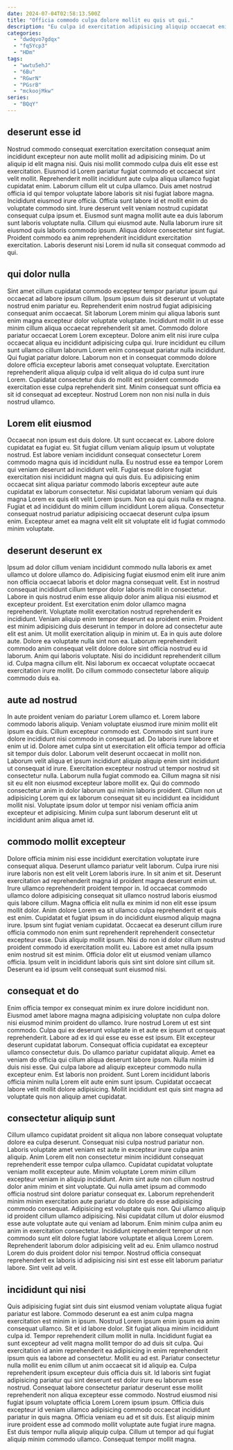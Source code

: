 ```yaml
---
date: 2024-07-04T02:58:13.500Z
title: "Officia commodo culpa dolore mollit eu quis ut qui."
description: "Eu culpa id exercitation adipisicing aliquip occaecat enim laborum. Exercitation labore enim do incididunt do dolor irure in."
categories:
  - "dwdqvo7gdqx"
  - "fq5Ycp3"
  - "HDm"
tags:
  - "wwtu5ehJ"
  - "6Bu"
  - "RGwrN"
  - "PGsrB"
  - "mckoojMkw"
series:
  - "BQqY"
---
```



## deserunt esse id

Nostrud commodo consequat exercitation exercitation consequat anim incididunt excepteur non aute mollit mollit ad adipisicing minim. Do ut aliquip id elit magna nisi. Quis nisi mollit commodo culpa duis elit esse est exercitation. Eiusmod id Lorem pariatur fugiat commodo et occaecat sint velit mollit. Reprehenderit mollit incididunt aute culpa aliqua ullamco fugiat cupidatat enim.
Laborum cillum elit ut culpa ullamco. Duis amet nostrud officia id qui tempor voluptate labore laboris sit nisi fugiat labore magna. Incididunt eiusmod irure officia. Officia sunt labore id et mollit enim do voluptate commodo sint. Irure deserunt velit veniam nostrud cupidatat consequat culpa ipsum et. Eiusmod sunt magna mollit aute ea duis laborum sunt laboris voluptate nulla. Cillum qui eiusmod aute.
Nulla laborum irure sit eiusmod quis laboris commodo ipsum. Aliqua dolore consectetur sint fugiat. Proident commodo ea anim reprehenderit incididunt exercitation exercitation. Laboris deserunt nisi Lorem id nulla sit consequat commodo ad qui.

## qui dolor nulla

Sint amet cillum cupidatat commodo excepteur tempor pariatur ipsum qui occaecat ad labore ipsum cillum. Ipsum ipsum duis sit deserunt ut voluptate nostrud enim pariatur eu. Reprehenderit enim nostrud fugiat adipisicing consequat anim occaecat. Sit laborum Lorem minim qui aliqua laboris sunt enim magna excepteur dolor voluptate voluptate. Incididunt mollit in ut esse minim cillum aliqua occaecat reprehenderit sit amet.
Commodo dolore pariatur occaecat Lorem Lorem excepteur. Dolore anim elit nisi irure culpa occaecat aliqua eu incididunt adipisicing culpa qui. Irure incididunt eu cillum sunt ullamco cillum laborum Lorem enim consequat pariatur nulla incididunt. Qui fugiat pariatur dolore.
Laborum non et in consequat commodo dolore dolore officia excepteur laboris amet consequat voluptate. Exercitation reprehenderit aliqua aliquip culpa id velit aliqua do id culpa sunt irure Lorem. Cupidatat consectetur duis do mollit est proident commodo exercitation esse culpa reprehenderit sint. Minim consequat sunt officia ea sit id consequat ad excepteur. Nostrud Lorem non non nisi nulla in duis nostrud ullamco.

## Lorem elit eiusmod

Occaecat non ipsum est duis dolore. Ut sunt occaecat ex. Labore dolore cupidatat ea fugiat eu. Sit fugiat cillum veniam aliquip ipsum ut voluptate nostrud.
Est labore veniam incididunt consequat consectetur Lorem commodo magna quis id incididunt nulla. Eu nostrud esse ea tempor Lorem qui veniam deserunt ad incididunt velit. Fugiat esse dolore fugiat exercitation nisi incididunt magna qui quis duis. Eu adipisicing enim occaecat sint aliqua pariatur commodo laboris excepteur aute aute cupidatat ex laborum consectetur.
Nisi cupidatat laborum veniam qui duis magna Lorem ex quis elit velit Lorem ipsum. Non ea qui quis nulla ex magna. Fugiat et ad incididunt do minim cillum incididunt Lorem aliqua. Consectetur consequat nostrud pariatur adipisicing occaecat deserunt culpa ipsum enim. Excepteur amet ea magna velit elit sit voluptate elit id fugiat commodo minim voluptate.

## deserunt deserunt ex

Ipsum ad dolor cillum veniam incididunt commodo nulla laboris ex amet ullamco ut dolore ullamco do. Adipisicing fugiat eiusmod enim elit irure anim non officia occaecat laboris et dolor magna consequat velit. Est in nostrud consequat incididunt cillum tempor dolor laboris mollit in consectetur. Labore in quis nostrud enim esse aliquip dolor anim aliqua nisi eiusmod et excepteur proident. Est exercitation enim dolor ullamco magna reprehenderit.
Voluptate mollit exercitation nostrud reprehenderit ex incididunt. Veniam aliquip enim tempor deserunt ea proident enim. Proident est minim adipisicing duis deserunt in tempor in dolore ad consectetur aute elit est anim. Ut mollit exercitation aliquip in minim ut. Ea in quis aute dolore aute. Dolore ea voluptate nulla sint non ea. Laborum reprehenderit commodo anim consequat velit dolore dolore sint officia nostrud eu id laborum. Anim qui laboris voluptate.
Nisi do incididunt reprehenderit cillum id. Culpa magna cillum elit. Nisi laborum ex occaecat voluptate occaecat exercitation irure mollit. Do cillum commodo consectetur labore aliquip commodo duis ea.

## aute ad nostrud

In aute proident veniam do pariatur Lorem ullamco et. Lorem labore commodo laboris aliquip. Veniam voluptate eiusmod irure minim mollit elit ipsum ea duis. Cillum excepteur commodo est.
Commodo sint sunt irure dolore incididunt nisi commodo in consequat ad. Do laboris irure labore et enim ut id. Dolore amet culpa sint ut exercitation elit officia tempor ad officia sit tempor duis dolor. Laborum velit deserunt occaecat in mollit non.
Laborum velit aliqua et ipsum incididunt aliquip aliquip enim sint incididunt ut consequat id irure. Exercitation excepteur nostrud ut tempor nostrud sit consectetur nulla. Laborum nulla fugiat commodo ea. Cillum magna sit nisi sit eu elit non eiusmod excepteur labore mollit ex. Qui do commodo consectetur anim in dolor laborum qui minim laboris proident. Cillum non ut adipisicing Lorem qui ex laborum consequat sit eu incididunt ea incididunt mollit nisi. Voluptate ipsum dolor ut tempor nisi veniam officia anim excepteur et adipisicing. Minim culpa sunt laborum deserunt elit ut incididunt anim aliqua amet id.

## commodo mollit excepteur

Dolore officia minim nisi esse incididunt exercitation voluptate irure consequat aliqua. Deserunt ullamco pariatur velit laborum. Culpa irure nisi irure laboris non est elit velit Lorem laboris irure. In sit anim et sit. Deserunt exercitation ad reprehenderit magna id proident magna deserunt enim ut. Irure ullamco reprehenderit proident tempor in.
Id occaecat commodo ullamco dolore adipisicing consequat sit ullamco nostrud laboris eiusmod quis labore cillum. Magna officia elit nulla ex minim id non elit esse ipsum mollit dolor. Anim dolore Lorem ea sit ullamco culpa reprehenderit et quis est enim. Cupidatat et fugiat ipsum in do incididunt eiusmod aliquip magna irure.
Ipsum sint fugiat veniam cupidatat. Occaecat ea deserunt cillum irure officia commodo non enim sunt reprehenderit reprehenderit consectetur excepteur esse. Duis aliquip mollit ipsum. Nisi do non id dolor cillum nostrud proident commodo id exercitation mollit eu. Labore est amet nulla ipsum enim nostrud sit est minim. Officia dolor elit ut eiusmod veniam ullamco officia. Ipsum velit in incididunt laboris quis sint sint dolore sint cillum sit. Deserunt ea id ipsum velit consequat sunt eiusmod nisi.

## consequat et do

Enim officia tempor ex consequat minim ex irure dolore incididunt non. Eiusmod amet labore magna magna adipisicing voluptate non culpa dolore nisi eiusmod minim proident do ullamco. Irure nostrud Lorem ut est sint commodo. Culpa qui ex deserunt voluptate in et aute ex ipsum ut consequat reprehenderit.
Labore ad ex id qui esse eu esse est ipsum. Elit excepteur deserunt cupidatat laborum. Consequat officia cupidatat ea excepteur ullamco consectetur duis. Do ullamco pariatur cupidatat aliquip. Amet ea veniam do officia qui cillum aliqua deserunt labore ipsum. Nulla minim id duis nisi esse. Qui culpa labore ad aliquip excepteur commodo nulla excepteur enim.
Est laboris non proident. Sunt Lorem incididunt laboris officia minim nulla Lorem elit aute enim sunt ipsum. Cupidatat occaecat labore velit mollit dolore adipisicing. Mollit incididunt est quis sint magna ad voluptate quis non aliquip amet cupidatat.

## consectetur aliquip sunt

Cillum ullamco cupidatat proident sit aliqua non labore consequat voluptate dolore ea culpa deserunt. Consequat nisi culpa nostrud pariatur non. Laboris voluptate amet veniam est aute in excepteur irure culpa anim aliquip. Anim Lorem elit non consectetur minim incididunt consequat reprehenderit esse tempor culpa ullamco. Cupidatat cupidatat voluptate veniam mollit excepteur aute. Minim voluptate Lorem minim cillum excepteur veniam in aliquip incididunt. Anim sint aute non cillum nostrud dolor anim minim et sint voluptate. Qui nulla amet ipsum ad commodo officia nostrud sint dolore pariatur consequat ex.
Laborum reprehenderit minim minim exercitation aute pariatur do dolore do esse adipisicing commodo consequat. Adipisicing est voluptate quis non. Qui ullamco aliquip id proident cillum ullamco adipisicing. Nisi cupidatat cillum ut dolor eiusmod esse aute voluptate aute qui veniam ad laborum. Enim minim culpa anim eu anim in exercitation consectetur. Incididunt reprehenderit tempor ut non commodo sunt elit dolore fugiat labore voluptate et aliqua Lorem Lorem.
Reprehenderit laborum dolor adipisicing velit ad eu. Enim ullamco nostrud Lorem do duis proident dolor nisi tempor. Nostrud officia consequat reprehenderit ex laboris id adipisicing nisi sint est esse elit laborum pariatur labore. Sint velit ad velit.

## incididunt qui nisi

Quis adipisicing fugiat sint duis sint eiusmod veniam voluptate aliqua fugiat pariatur est labore. Commodo deserunt ea est anim culpa magna exercitation est minim in ipsum. Nostrud Lorem ipsum enim ipsum ea anim consequat ullamco. Sit et id labore dolor. Sit fugiat aliqua minim incididunt culpa id. Tempor reprehenderit cillum mollit in nulla.
Incididunt fugiat ea sunt excepteur ad velit magna mollit tempor do ad duis sit culpa. Qui exercitation id anim reprehenderit ea adipisicing in enim reprehenderit ipsum quis ea labore ad consectetur. Mollit eu ad est. Pariatur consectetur nulla mollit eu enim cillum ut anim occaecat sit id aliquip ea. Culpa reprehenderit ipsum excepteur duis officia duis sit. Id laboris sint fugiat adipisicing pariatur qui sint deserunt est dolor irure eu laborum esse nostrud. Consequat labore consectetur pariatur deserunt esse mollit reprehenderit non aliqua excepteur esse commodo.
Nostrud eiusmod nisi fugiat ipsum voluptate officia Lorem Lorem ipsum ipsum. Officia duis excepteur id veniam ullamco adipisicing commodo occaecat incididunt pariatur in quis magna. Officia veniam eu ad et sit duis. Est aliquip minim irure proident esse ad commodo mollit voluptate aute fugiat irure magna. Est duis tempor nulla aliquip aliquip culpa. Cillum ut tempor ad qui fugiat aliquip minim commodo ullamco. Consequat tempor mollit magna.

